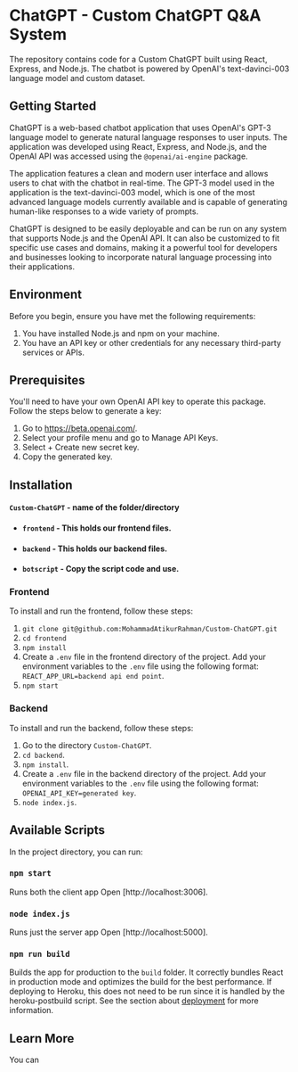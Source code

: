  # ChatGPT - Custom ChatGPT Q&A System 
 
The repository contains code for a Custom ChatGPT built using React, Express, and Node.js. The chatbot is powered by OpenAI's text-davinci-003 language model and custom dataset.

## Getting Started
ChatGPT is a web-based chatbot application that uses OpenAI's GPT-3 language model to generate natural language responses to user inputs. The application was developed using React, Express, and Node.js, and the OpenAI API was accessed using the `@openai/ai-engine` package.

The application features a clean and modern user interface and allows users to chat with the chatbot in real-time. The GPT-3 model used in the application is the text-davinci-003 model, which is one of the most advanced language models currently available and is capable of generating human-like responses to a wide variety of prompts.

ChatGPT is designed to be easily deployable and can be run on any system that supports Node.js and the OpenAI API. It can also be customized to fit specific use cases and domains, making it a powerful tool for developers and businesses looking to incorporate natural language processing into their applications.

## Environment
Before you begin, ensure you have met the following requirements:

1. You have installed Node.js and npm on your machine.
2. You have an API key or other credentials for any necessary third-party services or APIs.

## Prerequisites
You'll need to have your own OpenAI API key to operate this package. Follow the steps below to generate a key:

1. Go to https://beta.openai.com/.
2. Select your profile menu and go to Manage API Keys.
3. Select + Create new secret key.
4. Copy the generated key.

## Installation

#### `Custom-ChatGPT` - name of the folder/directory
- #### `frontend` - This holds our frontend files. 
- #### `backend` - This holds our backend files.
- #### `botscript` - Copy the script code and use. 

### Frontend
To install and run the frontend, follow these steps:

1. `git clone git@github.com:MohammadAtikurRahman/Custom-ChatGPT.git`
2. `cd frontend`
3. `npm install`
4. Create a `.env` file in the frontend directory of the project. Add your environment variables to the `.env` file using the following format: `REACT_APP_URL=backend api end point`.
5. `npm start`

### Backend
To install and run the backend, follow these steps:

1. Go to the directory `Custom-ChatGPT`.
2. `cd backend`.
3. `npm install`.
4. Create a `.env` file in the backend directory of the project. Add your environment variables to the `.env` file using the following format: `OPENAI_API_KEY=generated key`.
5. `node index.js`.

## Available Scripts

In the project directory, you can run:

### `npm start`

Runs both the client app Open [http://localhost:3006].

### `node index.js`

Runs just the server app Open [http://localhost:5000].

### `npm run build`

Builds the app for production to the `build` folder. It correctly bundles React in production mode and optimizes the build for the best performance. If deploying to Heroku, this does not need to be run since it is handled by the heroku-postbuild script. See the section about [deployment](https://facebook.github.io/create-react-app/docs/deployment) for more information.

## Learn More

You can
